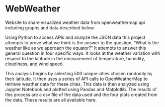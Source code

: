 # WebWeather
Website to share visualized weather data from openweathermap api including graphs and data described below. 

Using Python to access APIs and analyze the JSON data this project attempts to prove what we think is the answer to the question, “What is the weather like as we approach the equator?” It attempts to answer this general question in four specific ways. It looks at the weather variation with respect to the latitude in the measurement of temperature, humidity, cloudiness, and wind speed. 
                                                
This analysis begins by selecting 500 unique cities chosen randomly by their latitude. It then uses a series of API calls to OpenWeatherMap to retrieve weather data for these cities. This data is then analyzed using Jupyter Notebook and plotted using Pandas and Matplotlib. The results of this process are a csv file of the data used and the four plots created from the data. These results are all available here.
